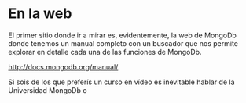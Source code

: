 # En la web

El primer sitio donde ir a mirar es, evidentemente, la web de MongoDb donde tenemos un manual completo con un buscador que nos permite explorar en detalle cada una de las funciones de MongoDb.

http://docs.mongodb.org/manual/

Si sois de los que preferís un curso en vídeo es inevitable hablar de la Universidad MongoDb o 

